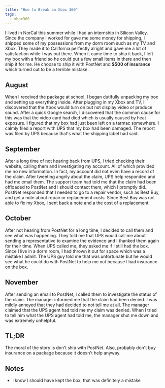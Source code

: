```yaml
---
title: "How to Break an Xbox 360"
tags:
  - xbox360
---
```


I lived in NorCal this summer while I had an internship in Silicon Valley. Since
the company I worked for gave me some money for shipping, I shipped some of my
possessions from my dorm room such as my TV and Xbox. They made it to California
perfectly alright and gave me a lot of satisfaction while I was out there. When
it came time to ship it back, I left my box with a friend so he could put a few
small items in there and then ship it for me. He choose to ship it with PostNet
and **\$500 of insurance** which turned out to be a terrible mistake.

## August

When I received the package at school, I began dutifully unpacking my box and
setting up everything inside. After plugging in my Xbox and TV, I discovered
that the Xbox would turn on but not display video or produce sound. After a
quick Google search, I discovered that the common cause for this was that the
video card had died which is usually caused by heat exposure. I figured that my
box had just been left on a tarmac somewhere. I calmly filed a report with UPS
that my box had been damaged. The report was filed by UPS because that's what
the shipping label had said.

## September

After a long time of not hearing back from UPS, I tried checking their website,
calling them and investigating my account. All of which provided me no new
information. In fact, my account did not even have a record of the claim. After
tweeting angrily about the claim, UPS help responded and had me email them. The
support team had told me that the claim had been offloaded to PostNet and I
should contact them, which I promptly did. PostNet responded that I needed to go
to a repair vendor, such as Best Buy, and get a note about repair or replacement
costs. Since Best Buy was not able to fix my Xbox, I sent back a note and a the
cost of a replacement.

## October

After not hearing from PostNet for a long time, I decided to call them and see
what was happening. They told me that UPS would call me about sending a
representative to examine the evidence and I thanked them again for their time.
When UPS called me, they asked me if I still had the box. Since I live in a
dorm room, I had thrown it out for space which was a mistake I admit. The UPS
guy told me that was unfortunate but he would see what he could do with PostNet
to help me out because I had insurance on the box.

## November

After sending an email to PostNet, I called them to investigate the status of
the claim. The manager informed me that the claim had been denied. I was mildly
annoyed that they had decided to not tell me at all. The manager claimed that
the UPS agent had told me my claim was denied. When I tried to tell him what the
UPS agent had told me, the manager shut me down and was extremely unhelpful.

## TL;DR

The moral of the story is don't ship with PostNet. Also, probably don't buy
insurance on a package because it doesn't help anyway.

## Notes

- I know I should have kept the box, that was definitely a mistake
